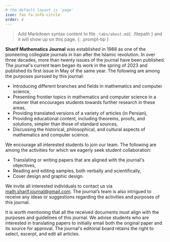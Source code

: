 ```yaml
---
# the default layout is 'page'
icon: fas fa-info-circle
order: 4
---
```


> Add Markdown syntax content to file `_tabs/about.md`{: .filepath } and it will show up on this page.
{: .prompt-tip }

**Sharif Mathematics Journal** was established in 1988 as one of the pioneering collegiate journals in Iran after the Islamic revolution. In over three decades, more than twenty issues of the journal have been published. The journal's current team began its work in the spring of 2023 and published its first issue in May of the same year. The following are among the purposes pursued by this journal:

- Introducing different branches and fields in mathematics and computer science,
- Presenting frontier topics in mathematics and computer science in a manner that encourages students towards further research in these areas,
- Providing translated versions of a variety of articles (in Persian),
- Providing educational content, including theorems, proofs, and solutions, simpler than those of standard sources,
- Discussing the historical, philosophical, and cultural aspects of mathematics and computer science.

We encourage all interested students to join our team. The following are among the activities for which we eagerly seek student collaboration: 

- Translating or writing papers that are aligned with the journal's objectives,
- Reading and editing samples, both verbally and scientifically,
- Cover design and graphic design.
  
We invite all interested individuals to contact us via math.sharif.journal@gmail.com. The journal’s team is also intrigued to receive any ideas or suggestions regarding the activities and purposes of this journal.
 
It is worth mentioning that all the received documents must align with the purposes and guidelines of this journal. We advise students who are interested in translating papers to initially email both the original paper and its source for approval. The journal's editorial board retains the right to select, excerpt, and edit all articles.



